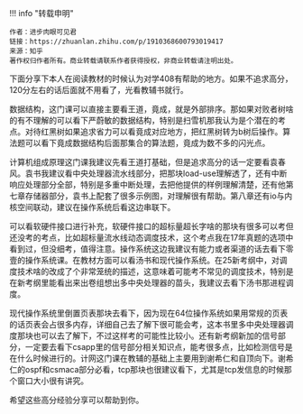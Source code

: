 !!! info "转载申明"

	作者：进步肉眼可见君  
	链接：https://zhuanlan.zhihu.com/p/1910368600793019417  
	来源：知乎  
	著作权归作者所有。商业转载请联系作者获得授权，非商业转载请注明出处。  

下面分享下本人在阅读教材的时候认为对学408有帮助的地方。如果不追求高分，120分左右的话后面就不用看了，光看教辅书就行。

数据结构，这门课可以直接主要看王道，竟成，就是外部排序。那如果对败者树啥的有不理解的可以看下严蔚敏的数据结构，特别是扫雪机那我认为是个潜在的考点。对待红黑树如果追求省力可以看竟成对应地方，把红黑树转为b树后操作。算法题可以看下竟成数据结构后面那集合的算法题，竟成为数不多的闪光点。

计算机组成原理这门课我建议先看王道打基础，但是追求高分的话一定要看袁春风。袁书我建议看中央处理器流水线部分，把那块load-use理解透了，还有中断响应处理部分全部，特别是多重中断处理，去把他提供的样例理解清楚，还有他第七章存储器部分，袁书上配套了很多示例图，对理解很有帮助。第八章还有io与内核空间联动，建议在操作系统后看这边串联下。

可以看软硬件接口进行补充，软硬件接口的超标量超长字啥的那块有很多可以考但还没考的考点，比如超标量流水线动态调度技术，这个考点我在17年真题的选项中看到过，但没细考，值得注意。操作系统这边我建议有能力或者渠道的话去看下零壹的操作系统课。在教材方面可以看汤书和现代操作系统。在25新考纲中，对调度技术啥的改成了个非常笼统的描述，这意味着可能考不常见的调度技术，特别是在新考纲里能看出来出卷组想出多中央处理器的苗头，我建议去看下汤书那进程调度。

现代操作系统里倒置页表那块去看下，因为现在64位操作系统如果用常规的页表的话页表会占很多内存，详细自己去了解下很可能会考，这本书里多中央处理器调度那块也可以去了解下，不过这样考的可能性比较小。还有新考纲新加的信号部分，一定要去看下csapp里的信号部分相关知识点，能考很多点，比如检测信号是在什么时候进行的。计网这门课在教辅的基础上主要用到谢希仁和自顶向下。谢希仁的ospf和csmaca部分必看，tcp那块也很建议看下，尤其是tcp发信息的时候那个窗口大小很有讲究。

希望这些高分经验分享可以帮助到你。